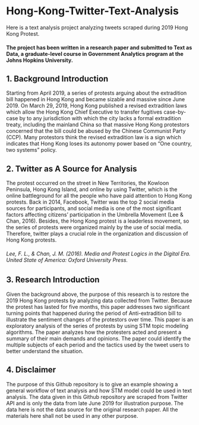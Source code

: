 # Hong-Kong-Twitter-Text-Analysis
Here is a text analysis project analyzing tweets scraped during 2019 Hong Kong Protest. 
#### The project has been written in a research paper and submitted to Text as Data, a graduate-level course in Government Analytics program at the Johns Hopkins University.

## 1. Background Introduction
Starting from April 2019, a series of protests arguing about the extradition bill happened in Hong Kong and became sizable and massive since June 2019. On March 29, 2019, Hong Kong published a revised extradition laws which allow the Hong Kong Chief Executive to transfer fugitives case-by-case by to any jurisdiction with which the city lacks a formal extradition treaty, including the mainland China so that massive Hong Kong protestors concerned that the bill could be abused by the Chinese Communist Party (CCP). Many protestors think the revised extradition law is a sign which indicates that Hong Kong loses its autonomy power based on “One country, two systems” policy. 

## 2. Twitter as A Source for Analysis
The protest occurred on the street in New Territories, the Kowloon Peninsula, Hong Kong Island, and online by using Twitter, which is the online battleground for all the people who have paid attention to Hong Kong protests. Back in 2014, Facebook, Twitter was the top 2 social media sources for participants, and social media is one of the most significant factors affecting citizens’ participation in the Umbrella Movement (Lee & Chan, 2016). Besides, the Hong Kong protest is a leaderless movement, so the series of protests were organized mainly by the use of social media. Therefore, twitter plays a crucial role in the organization and discussion of Hong Kong protests.
###### Lee, F. L., & Chan, J. M. (2016). Media and Protest Logics in the Digital Era. United State of America: Oxford University Press.

## 3. Research Introduction 
Given the background above, the purpose of this research is to restore the 2019 Hong Kong protests by analyzing data collected from Twitter. Because the protest has lasted for five months, this paper addresses two significant turning points that happened during the period of Anti-extradition bill to illustrate the sentiment changes of the protestors over time. This paper is an exploratory analysis of the series of protests by using STM topic modeling algorithms. The paper analyzes how the protesters acted and present a summary of their main demands and opinions. The paper could identify the multiple subjects of each period and the tactics used by the tweet users to better understand the situation.

## 4. Disclaimer
The purpose of this Github repository is to give an example showing a general workflow of text analysis and how STM model could be used in text analysis. The data given in this Github repository are scraped from Twitter API and is only the data from late June 2019 for illustration purpose. The data here is not the data source for the original research paper. All the materials here shall not be used in any other purpose.
